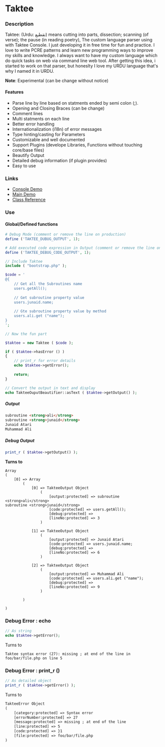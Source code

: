 ﻿Taktee
======

### Description

Taktee: (Urdu: تقطیع) means cutting into parts, dissection; scanning (of verse); the pause (in reading poetry), The custom language parser using with Taktee Console. I just developing it in free time for fun and practice. I love to write PCRE patterns and learn new programming ways to improve my skills and knowledge. I always want to have my custom language which do quick tasks on web via command line web tool. After getting this idea, i started to work on that parser, but honeslty I love my URDU language that's why I named it in URDU.

**Note**: Experimental (can be change without notice)

#### Features
- Parse line by line based on statments ended by semi colon (;).
- Opening and Closing Braces (can be change)
- Comment lines
- Multi statments on each line
- Better error handling
- Internationalization (i18n) of error messages
- Type hinting/casting for Parameters
- Customizable and well documented
- Support Plugins (develope Libraries, Functions without touching core/base files)
- Beautify Output
- Detailed debug information (if plugin provides)
- Easy to use

### Links
- <a target="_blank" href="http://blacksmoke.plutohost.net/taktee/console/">Console Demo</a>
- <a target="_blank" href="http://blacksmoke.plutohost.net/taktee/">Main Demo</a>
- <a target="_blank" href="http://blacksmoke.plutohost.net/taktee/reference/">Class Reference</a>

### Use

#### Global/Defined functions
```php
# Debug Mode (comment or remove the line on production)
define ('TAKTEE_DUBUG_OUTPUT', 1);

# Add executed code expression in Output (comment or remove the line on production)
define ('TAKTEE_DEBUG_CODE_OUTPUT', 1);

// Include Taktee
include ( "bootstrap.php" );

$code = '
@{
    // Get all the Subroutines name
    users.getAll();
        
    // Get subroutine property value
    users.junaid.name;
        
    // Gte subroutine property value by method
    users.ali.get ("name");
}
';

// Now the fun part

$taktee = new Taktee ( $code );

if ( $taktee->hasError () )
{
	// print_r for error details
	echo $taktee->getError();
	
	return;
}

// Convert the output in text and display
echo TakteeOuputBeautifier::asText ( $taktee->getOutput() );
```

##### Output
````html
subroutine <strong>ali</strong>
subroutine <strong>junaid</strong>
Junaid Atari
Muhammad Ali
````

##### Debug Output
````php
print_r ( $taktee->getOutput() );
````
**Turns to**
````text
Array
(
    [0] => Array
        (
            [0] => TakteeOutput Object
                (
                    [output:protected] => subroutine <strong>ali</strong>
subroutine <strong>junaid</strong>
                    [code:protected] => users.getAll();
                    [debug:protected] => 
                    [lineNo:protected] => 3
                )

            [1] => TakteeOutput Object
                (
                    [output:protected] => Junaid Atari
                    [code:protected] => users.junaid.name;
                    [debug:protected] => 
                    [lineNo:protected] => 6
                )

            [2] => TakteeOutput Object
                (
                    [output:protected] => Muhammad Ali
                    [code:protected] => users.ali.get ("name");
                    [debug:protected] => 
                    [lineNo:protected] => 9
                )

        )

)
````

### Debug Error : echo

````php
// As string
echo $taktee->getError();
````
Turns to

````text
Taktee syntax error (27): missing ; at end of the line in foo/bar/file.php on line 5
````
### Debug Error : print_r ()

````php
// As detailed object
print_r ( $taktee->getError() );
````
Turns to
````html
TakteeError Object
(
    [category:protected] => Syntax error
    [errorNumber:protected] => 27
    [message:protected] => missing ; at end of the line
    [line:protected] => 5
    [code:protected] => }1
    [file:protected] => foo/bar/file.php
)
````
#####

